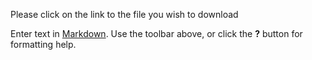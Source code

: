Please click on the link to the file you wish to download

Enter text in [Markdown](http://daringfireball.net/projects/markdown/). Use the toolbar above, or click the **?** button for formatting help.
